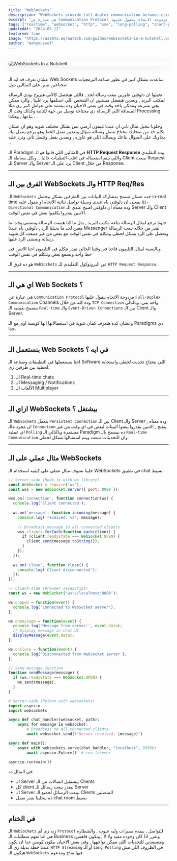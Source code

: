 ```yaml
---
title: "WebSockets"
description: "WebSockets provide full-duplex communication between client and server over a single connection. This guide explains how they enable real-time features like chat, live updates, and multiplayer apps."
excerpt: "هي عبارة عن Communication Protocol مزدوجة الاتجاه بنقول عليها Full-Duplex Communication Channels وده كله من خلال TCP Connection واحد بس. وبالتالي بتسمح بعملية الـ Real-time والـ Event-Driven Connections بين الـ Client والـ Server."
tags: ["realtime", "websocket", "http", "sse", "long-polling", "short-polling", "web-development", "communication"]
updatedAt: "2024-05-12"
featured: true
image: "https://assets.eqraatech.com/guides/websockets-in-a-nutshell.png"
author: "mahyoussef"
---
```


<img src="https://assets.eqraatech.com/guides/websockets-in-a-nutshell.png" alt="WebSockets In a Nutshell" ondragstart="return false;" oncontextmenu="return false;" style="display: block; margin: 2rem auto; border-radius: 1rem; box-shadow: 0 4px 24px 0 rgba(0,0,0,0.08);" />

عشان نعرف قد ايه الـ Web Sockets ساعدت بشكل كبير في تطور صناعة البرمجيات محتاجين نبص على المثالين دول:

تخيلوا ان دلوقتي عاوزين نبعت رسالة لحد , فاللي هيحصل كالآتي هنروح نودي الرسالة لمكتب البريد , وبعدين هنفضل مستنين ان الشخص اللي استلمها يرد علينا , والرد ممكن يجي بسرعة وممكن ياخد وقت في بعض الاحيان وده بيعتمد على عوامل كتير زي مثلا المسافة اللي الرسالة دي محتاجة توصل من جهة للتانية وكذلك وقت الـ Processing بتاعها , وهكذا ..

وخلونا نتخيل مثال تاني ان عندنا تليفون أرضي بس بشكل مختلف شوية وهو ان عشان تكلم حد من صحابك محتاج تتصل وتساله سؤال وبعدين تقفل الخط وهو يرجع يتصل بيك يجاوبك على السؤال بتاعك ويسالك اللي هو عاوزه , وبعدين يقفل وتتصل تاني وترد عليه ..

الـ Paradigm في المثالين اللي فاتوا هو الـ **HTTP Request Response** وده التقليدي واللي بيتم استعماله في اغلب التطبيات حاليا .. وبكل بساطة الـ Client بيبعت Request للـ Server والـ Server يرد على الـ Client من خلال Response.

---

## **الفرق بين الـ WebSockets والـ HTTP Req/Res**

الـ `WebSockets` جت عشان تسمح بمشاركة البيانات بين الطرفين بشكل بيحصل in-real time بمعنى ان دلوقتي باه عندي وسيلة تواصل ثنائية الاتجاه او بنقول عليه `Bi-Directional Communication` وده معناه ان دلوقتي اصبح عندي الـ Server والـ Client الاتنين يقدروا يكلموا بعض في نفس الوقت.

خلونا نرجع لمثال الرسالة بتاعة مكتب البريد , بدل ما كنا هنبعت الرسالة ونستنى وقت ما معين لحد ما يجيلنا الرد , دلوقتي باه عندنا Messenger نقدر من خلاله نبعت الرسالة ونحصل على الرد بشكل لحظي ونتكلم في نفس الوقت مع بعض من غير منبعت كل شوية رسالة ونستنى الرد عليها.

وبالنسبة لمثال التليفون فاحنا في وقتنا الحالي نقدر نتكلم في التليفون احنا الاتنين في خط واحد ونسمع بعض ونتكلم في نفس الوقت

هو ده فرق الـ `WebSockets` عن البروتوكول التقليدي للـ `HTTP Request Response`.

---

## اي هي الـ Web Sockets ؟

هي عبارة عن `Communication Protocol` مزدوجة الاتجاه بنقول عليها `Full-Duplex Communication` Channels وده كله من خلال `TCP Connection` واحد بس. وبالتالي بتسمح بعملية الـ `Real-time` والـ `Event-Driven Connections` بين الـ Client والـ Server.

وعشان كده هنعرف كمان شوية في استعمالاتها انها كويسة اوي مع الـ Paradigms دي جدا.

---

## بنستعمل الـ Web Sockets في ايه ؟

احنا بنستعملها في التطبيقات وصناعة الـ Software اللي بتحتاج تحديث لحظي واستجابة لحظية بين طرفين زي:

1. الـ Real-time chats
2. الـ Messaging / Notifications
3. الألعاب الـ Multiplayer

---

## ازاي الـ WebSockets بيشتغل ؟

الـ `WebSockets` بتعمل `Persistent Connection` بين الـ Client والـ Server , وده معناه ان مجرد مالـ `Connection` يتفتح , الاتنين يقدروا يبعتوا البينات لبعض في اي وقت من غير اي عملية `Polling` مستمرة وبالتالي الـ Paradigm ده بيسمح بالـ `Real-time Communication` وان التحديثات تتبعت ويتم استقبالها بشكل لحظي.

---

## مثال عملي على الـ WebSockets 

خلينا نشوف مثال عملي على كيفية استخدام الـ WebSockets في تطبيق chat بسيط:

<!-- Server (Node.js) -->
```javascript
// Server-side (Node.js with ws library)
const WebSocket = require('ws');
const wss = new WebSocket.Server({ port: 8080 });

wss.on('connection', function connection(ws) {
  console.log('Client connected');
  
  ws.on('message', function incoming(message) {
    console.log('received: %s', message);
    
    // Broadcast message to all connected clients
    wss.clients.forEach(function each(client) {
      if (client.readyState === WebSocket.OPEN) {
        client.send(message.toString());
      }
    });
  });
  
  ws.on('close', function close() {
    console.log('Client disconnected');
  });
});
```

<!-- Client (Browser) -->
```javascript
// Client-side (Browser JavaScript)
const ws = new WebSocket('ws://localhost:8080');

ws.onopen = function(event) {
  console.log('Connected to WebSocket server');
};

ws.onmessage = function(event) {
  console.log('Message from server:', event.data);
  // Display message in chat UI
  displayMessage(event.data);
};

ws.onclose = function(event) {
  console.log('Disconnected from WebSocket server');
};

// Send message function
function sendMessage(message) {
  if (ws.readyState === WebSocket.OPEN) {
    ws.send(message);
  }
}
```

<!-- Server (Python) -->
```python
# Server-side (Python with websockets)
import asyncio
import websockets

async def chat_handler(websocket, path):
    async for message in websocket:
        # Broadcast to all connected clients
        await websocket.send(f"Server received: {message}")

async def main():
    async with websockets.serve(chat_handler, "localhost", 8765):
        await asyncio.Future()  # run forever

asyncio.run(main())
```

في المثال ده:
- الـ Server بيستقبل اتصالات من الـ Clients
- كل client بيقدر يبعت رسائل للـ Server
- الـ Server بيبعت الرسائل لجميع الـ Clients المتصلين
- ده بيخلينا نقدر نعمل chat room بسيط

---

## في الختام

الـ `WebSockets` زيه زي أي `Protocol` للتواصل , بيقدم مميزات وليه عيوب , والشطارة هي اننا نفهم متطلبات الـ Business ونقرر اذا كان وجوده مفيد ولا لا , ونكون فاهمين ومتسعدين للتحديات اللي ممكن نواجهها , وفي بعض الاحيان بيكون كويس جدا ان يكون عندنا خطة بديلة زي الـ `HTTP Streaming` أو الـ `Long Polling` في الظروف اللي مش هيكون الـ `WebSockets` فيها متاح ومدعوم.